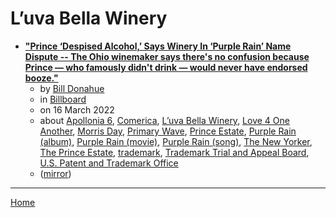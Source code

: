 # L’uva Bella Winery

 - [**"Prince ‘Despised Alcohol,’ Says Winery In ‘Purple Rain’ Name Dispute -- The Ohio winemaker says there's no confusion because Prince — who famously didn't drink — would never have endorsed booze."**](https://www.billboard.com/pro/prince-estate-battles-winery-purple-rain/)
    - by [Bill Donahue](../../authors/bill-donahue/index.md)
    - in [Billboard](https://www.billboard.com/)
    - on 16 March 2022
    - about [Apollonia 6](../../topics/apollonia-6/index.md), [Comerica](../../topics/comerica/index.md), [L’uva Bella Winery](../../topics/l-uva-bella-winery/index.md), [Love 4 One Another](../../topics/love-4-one-another/index.md), [Morris Day](../../topics/morris-day/index.md), [Primary Wave](../../topics/primary-wave/index.md), [Prince Estate](../../topics/prince-estate/index.md), [Purple Rain (album)](../../topics/album/purple-rain/index.md), [Purple Rain (movie)](../../topics/movie/purple-rain/index.md), [Purple Rain (song)](../../topics/song/purple-rain/index.md), [The New Yorker](../../topics/the-new-yorker/index.md), [The Prince Estate](../../topics/the-prince-estate/index.md), [trademark](../../topics/trademark/index.md), [Trademark Trial and Appeal Board](../../topics/trademark-trial-and-appeal-board/index.md), [U.S. Patent and Trademark Office](../../topics/u-s-patent-and-trademark-office/index.md)
    - ([mirror](https://web.archive.org/web/*/https://www.billboard.com/pro/prince-estate-battles-winery-purple-rain/))

----

[Home](../index.md)
